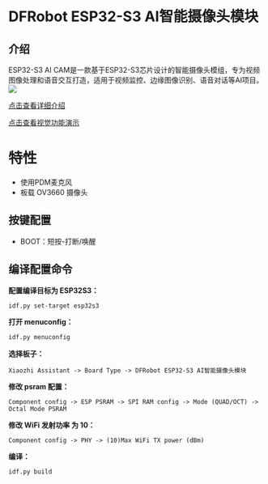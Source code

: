 # DFRobot ESP32-S3 AI智能摄像头模块

## 介绍
ESP32-S3 AI CAM是一款基于ESP32-S3芯片设计的智能摄像头模组，专为视频图像处理和语音交互打造，适用于视频监控、边缘图像识别、语音对话等AI项目。
![](https://ws.dfrobot.com.cn/FsTrGbrX2NZAwzWS8OSQGOGikuYA)

[点击查看详细介绍](https://wiki.dfrobot.com.cn/SKU_DFR1154_ESP32_S3_AI_CAM)

[点击查看视觉功能演示](https://www.bilibili.com/video/BV1ktjSzNEUU/)

# 特性
* 使用PDM麦克风
* 板载 OV3660 摄像头

## 按键配置
* BOOT：短按-打断/唤醒

## 编译配置命令

**配置编译目标为 ESP32S3：**

```bash
idf.py set-target esp32s3
```

**打开 menuconfig：**

```bash
idf.py menuconfig
```

**选择板子：**

```
Xiaozhi Assistant -> Board Type -> DFRobot ESP32-S3 AI智能摄像头模块
```

**修改 psram 配置：**

```
Component config -> ESP PSRAM -> SPI RAM config -> Mode (QUAD/OCT) -> Octal Mode PSRAM
```

**修改 WiFi 发射功率 为 10：**

```
Component config -> PHY -> (10)Max WiFi TX power (dBm)
```

**编译：**

```bash
idf.py build
```